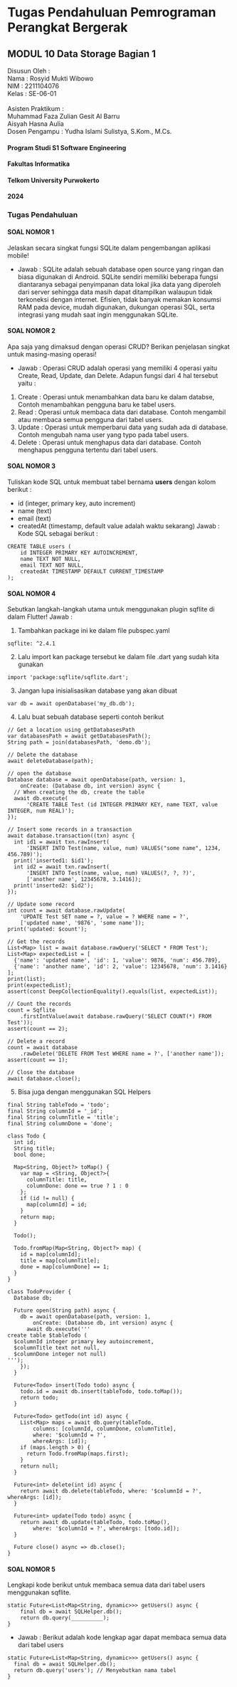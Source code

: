 # Tugas Pendahuluan Pemrograman Perangkat Bergerak
## MODUL 10 Data Storage Bagian 1

Disusun Oleh : <br>
Nama : Rosyid Mukti Wibowo <br>
NIM : 2211104076 <br>
Kelas : SE-06-01 <br>
<br>
Asisten Praktikum : <br>
Muhammad Faza Zulian Gesit Al Barru <br>
Aisyah Hasna Aulia <br>
Dosen Pengampu : Yudha Islami Sulistya, S.Kom., M.Cs.

#### Program Studi S1 Software Engineering
#### Fakultas Informatika
#### Telkom University Purwokerto
#### 2024


### Tugas Pendahuluan

#### SOAL NOMOR 1
Jelaskan secara singkat fungsi SQLite dalam pengembangan aplikasi mobile!
- Jawab : SQLite adalah sebuah database open source yang ringan dan biasa digunakan di Android. SQLite sendiri memiliki beberapa fungsi diantaranya sebagai penyimpanan data lokal jika data yang diperoleh dari server sehingga data masih dapat ditampilkan walaupun tidak terkoneksi dengan internet. Efisien, tidak banyak memakan konsumsi RAM pada device, mudah digunakan, dukungan operasi SQL, serta integrasi yang mudah saat ingin menggunakan SQLite.

#### SOAL NOMOR 2
Apa saja yang dimaksud dengan operasi CRUD? Berikan penjelasan singkat untuk masing-masing operasi!
- Jawab : Operasi CRUD adalah operasi yang memiliki 4 operasi yaitu Create, Read, Update, dan Delete. Adapun fungsi dari 4 hal tersebut yaitu :
1) Create   : Operasi untuk menambahkan data baru ke dalam databse, Contoh menambahkan pengguna baru ke tabel users.
2) Read     : Operasi untuk membaca data dari database. Contoh mengambil atau membaca semua pengguna dari tabel users.
3) Update   : Operasi untuk memperbarui data yang sudah ada di database. Contoh mengubah nama user yang typo pada tabel users.
4) Delete   : Operasi untuk menghapus data dari database. Contoh menghapus pengguna tertentu dari tabel users.

#### SOAL NOMOR 3
Tuliskan kode SQL untuk membuat tabel bernama **users** dengan kolom berikut : <br>
- id (integer, primary key, auto increment)
- name (text)
- email (text)
- createdAt (timestamp, default value adalah waktu sekarang)
Jawab : Kode SQL sebagai berikut :
```
CREATE TABLE users (
    id INTEGER PRIMARY KEY AUTOINCREMENT,
    name TEXT NOT NULL,
    email TEXT NOT NULL,
    createdAt TIMESTAMP DEFAULT CURRENT_TIMESTAMP
);
```

#### SOAL NOMOR 4
Sebutkan langkah-langkah utama untuk menggunakan plugin sqflite di dalam Flutter!
Jawab : 
1) Tambahkan package ini ke dalam file pubspec.yaml
```
sqflite: ^2.4.1
```
2) Lalu import kan package tersebut ke dalam file .dart yang sudah kita gunakan
```
import 'package:sqflite/sqflite.dart';
```
3) Jangan lupa inisialisasikan database yang akan dibuat
```
var db = await openDatabase('my_db.db');
```
4) Lalu buat sebuah database seperti contoh berikut
```
// Get a location using getDatabasesPath
var databasesPath = await getDatabasesPath();
String path = join(databasesPath, 'demo.db');

// Delete the database
await deleteDatabase(path);

// open the database
Database database = await openDatabase(path, version: 1,
    onCreate: (Database db, int version) async {
  // When creating the db, create the table
  await db.execute(
      'CREATE TABLE Test (id INTEGER PRIMARY KEY, name TEXT, value INTEGER, num REAL)');
});

// Insert some records in a transaction
await database.transaction((txn) async {
  int id1 = await txn.rawInsert(
      'INSERT INTO Test(name, value, num) VALUES("some name", 1234, 456.789)');
  print('inserted1: $id1');
  int id2 = await txn.rawInsert(
      'INSERT INTO Test(name, value, num) VALUES(?, ?, ?)',
      ['another name', 12345678, 3.1416]);
  print('inserted2: $id2');
});

// Update some record
int count = await database.rawUpdate(
    'UPDATE Test SET name = ?, value = ? WHERE name = ?',
    ['updated name', '9876', 'some name']);
print('updated: $count');

// Get the records
List<Map> list = await database.rawQuery('SELECT * FROM Test');
List<Map> expectedList = [
  {'name': 'updated name', 'id': 1, 'value': 9876, 'num': 456.789},
  {'name': 'another name', 'id': 2, 'value': 12345678, 'num': 3.1416}
];
print(list);
print(expectedList);
assert(const DeepCollectionEquality().equals(list, expectedList));

// Count the records
count = Sqflite
    .firstIntValue(await database.rawQuery('SELECT COUNT(*) FROM Test'));
assert(count == 2);

// Delete a record
count = await database
    .rawDelete('DELETE FROM Test WHERE name = ?', ['another name']);
assert(count == 1);

// Close the database
await database.close();
```
5) Bisa juga dengan menggunakan SQL Helpers
```
final String tableTodo = 'todo';
final String columnId = '_id';
final String columnTitle = 'title';
final String columnDone = 'done';

class Todo {
  int id;
  String title;
  bool done;

  Map<String, Object?> toMap() {
    var map = <String, Object?>{
      columnTitle: title,
      columnDone: done == true ? 1 : 0
    };
    if (id != null) {
      map[columnId] = id;
    }
    return map;
  }

  Todo();

  Todo.fromMap(Map<String, Object?> map) {
    id = map[columnId];
    title = map[columnTitle];
    done = map[columnDone] == 1;
  }
}

class TodoProvider {
  Database db;

  Future open(String path) async {
    db = await openDatabase(path, version: 1,
        onCreate: (Database db, int version) async {
      await db.execute('''
create table $tableTodo ( 
  $columnId integer primary key autoincrement, 
  $columnTitle text not null,
  $columnDone integer not null)
''');
    });
  }

  Future<Todo> insert(Todo todo) async {
    todo.id = await db.insert(tableTodo, todo.toMap());
    return todo;
  }

  Future<Todo> getTodo(int id) async {
    List<Map> maps = await db.query(tableTodo,
        columns: [columnId, columnDone, columnTitle],
        where: '$columnId = ?',
        whereArgs: [id]);
    if (maps.length > 0) {
      return Todo.fromMap(maps.first);
    }
    return null;
  }

  Future<int> delete(int id) async {
    return await db.delete(tableTodo, where: '$columnId = ?', whereArgs: [id]);
  }

  Future<int> update(Todo todo) async {
    return await db.update(tableTodo, todo.toMap(),
        where: '$columnId = ?', whereArgs: [todo.id]);
  }

  Future close() async => db.close();
}
```

#### SOAL NOMOR 5
Lengkapi kode berikut untuk membaca semua data dari tabel users menggunakan sqflite.
```
static Future<List<Map<String, dynamic>>> getUsers() async { 
    final db = await SQLHelper.db(); 
    return db.query(__________); 
} 
```
- Jawab : Berikut adalah kode lengkap agar dapat membaca semua data dari tabel users
```
static Future<List<Map<String, dynamic>>> getUsers() async {
  final db = await SQLHelper.db();
  return db.query('users'); // Menyebutkan nama tabel
}
```